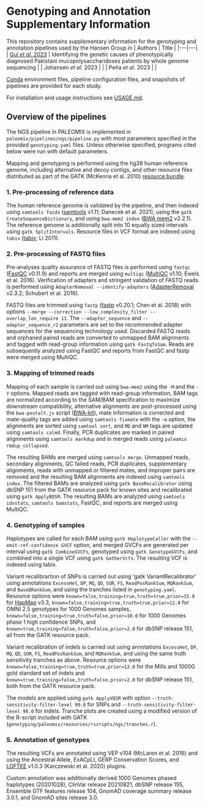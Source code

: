 # Genotyping and Annotation Supplementary Information

This repository contains supplementary information for the genotyping and annotation pipelines used by the Hansen Group in
| Authors  | Title  |
|---|---|
| [Gul *et al*. 2023](https://doi.org/10.3389/fgene.2023.1128850) | Identifying the genetic causes of phenotypically diagnosed Pakistani mucopolysaccharidoses patients by whole genome sequencing |
| Johansen *et al.* 2023 | |
| Peña *et al*. 2023 | |

[Conda](https://conda.io/) environment files, pipeline configuration files, and snapshots of pipelines are provided for each study.

For installation and usage instructions see [USAGE.md](USAGE.md).

## Overview of the pipelines

 The NGS pipeline in PALEOMIX is implemented in `paleomix/pipelines/ngs/pipeline.py` with most parameters specified in the provided `genotyping.yaml` files. Unless otherwise specified, programs cited below were run with default parameters.

Mapping and genotyping is performed using the hg38 human reference genome, including alternative and decoy contigs, and other resource files distributed as part of the GATK (McKenna et al. 2010) [resource bundle](<https://gatk.broadinstitute.org/hc/en-us/articles/360035890811-Resource-bundle>).

### 1. Pre-processing of reference data

The human reference genome is validated by the pipeline, and then indexed using `samtools faidx` ([samtools](https://github.com/samtools/samtools) v1.11; Danecek et al. 2021), using the `gatk CreateSequenceDictionary`, and using `bwa-mem2 index` ([BWA mem2](https://github.com/bwa-mem2/bwa-mem2) v2.2.1). The reference genome is additionally split into 10 equally sized intervals using `gatk SplitIntervals`. Resource files in VCF format are indexed using `tabix` ([tabix](https://github.com/tabixio/tabix); Li 2011).

### 2. Pre-processing of FASTQ files

Pre-analyses quality assurance of FASTQ files is performed using `fastqc` ([FastQC](https://www.bioinformatics.babraham.ac.uk/projects/fastqc/) v0.11.9) and reports are merged using `multiqc` ([MultiQC](https://multiqc.info/) v1.10; Ewels et al. 2016). Verification of adapters and stringent validation of FASTQ reads is performed using `AdapterRemoval --identify-adapters` ([AdapterRemoval](https://github.com/MikkelSchubert/adapterremoval) v2.3.2; Schubert et al. 2016).

FASTQ files are trimmed using `fastp` ([fastp](https://github.com/OpenGene/fastp) v0.20.1; Chen et al. 2018) with options `--merge --correction --low_complexity_filter --overlap_len_require 11`. The `--adapter_sequence` and `--adapter_sequence_r2` parameters are set to the recommended adapter sequences for the sequencing technology used. Discarded FASTQ reads and orphaned paired reads are converted to unmapped BAM alignments and tagged with read-group information using `gatk FastqToSam`. Reads are subsequently analyzed using FastQC and reports from FastQC and fastp were merged using MultiQC.

### 3. Mapping of trimmed reads

Mapping of each sample is carried out using `bwa-mem2` using the `-M` and the `-Y` options. Mapped reads are tagged with read-group information, BAM tags are normalized according to the SAM/BAM specification to maximize downstream compatibility, alternative alignments are post-processed using the `bwa-postalt.js` script ([BWA-kit](https://github.com/lh3/bwa/tree/master/bwakit)), mate information is corrected and mate-quality tags are added using `samtools fixmate` with the `-m` option, the alignments are sorted using `samtool sort`, and `MD` and `NM` tags are updated using `samtools calmd`. Finally, PCR duplicates are marked in paired alignments using `samtools markdup` and in merged reads using `paleomix rmdup_collapsed`.

The resulting BAMs are merged using `samtools merge`. Unmapped reads, secondary alignments, QC failed reads, PCR duplicates, supplementary alignments, reads with unmapped or filtered mates, and improper pairs are removed and the resulting BAM alignments are indexed using `samtools index`. The filtered BAMs are analyzed using `gatk BaseRecalibrator` using dbSNP 151 from the GATK resource pack for known sites and recalibrated using `gatk ApplyBQSR`. The resulting BAMs are analyzed using `samtools idxstats`, `samtools bamstats`, FastQC, and reports are merged using MultiQC.

### 4. Genotyping of samples

Haplotypes are called for each BAM using `gatk HaplotypeCaller` with the `--emit-ref-confidence GVCF` option, and merged GVCFs are generated per interval using `gatk CombineGVCFs`, genotyped using `gatk GenotypeGVCFs`, and combined into a single VCF using `gatk GatherVcfs`. The resulting VCF is indexed using tabix.

Variant recalibrartion of SNPs is carried out using 'gatk VariantRecalibrator' using annotations `ExcessHet`, `DP`, `MQ`, `QD`, `SOR`, `FS`, `ReadPosRankSum`, `MQRankSum`, and `BaseQRankSum`, and using the tranches listed in `genotyping.yaml`. Resource options were `known=false,training=true,truth=true,prior=15.0` for [HapMap](https://www.sanger.ac.uk/resources/downloads/human/hapmap3.html) v3.3, `known=false,training=true,truth=true,prior=12.0` for OMNI 2.5 genotypes for 1000 Genomes samples, `known=false,training=true,truth=false,prior=10.0` for 1000 Genomes phase 1 high confidence SNPs, and `known=true,training=false,truth=false,prior=2.0` for dbSNP release 151, all from the GATK resource pack.

Variant recalibration of indels is carried out using annotations `ExcessHet`, `DP`, `MQ`, `QD`, `SOR`, `FS`, `ReadPosRankSum`, and `MQRankSum`, and using the same truth sensitivity tranches as above. Resource options were `known=false,training=true,truth=true,prior=12.0` for the Mills and 1000G gold standard set of indels and `known=true,training=false,truth=false,prior=2.0` for dbSNP release 151, both from the GATK resource pack.

The models are applied using `gatk ApplyVQSR` with option `--truth-sensitivity-filter-level 99.6` for SNPs and `--truth-sensitivity-filter-level 98.0` for indels. Tranche plots are created using a modified version of the R-script included with GATK (`genotyping/paleomix/resources/rscripts/ngs/tranches.r`).

### 5. Annotation of genotypes

The resulting VCFs are annotated using VEP v104 (McLaren et al. 2016) and using the Ancestral Allele, ExACpLI, GERP Conservation Scores, and [LOFTEE](https://github.com/konradjk/loftee) v1.0.3 (Karczewski et al. 2020) plugins.

Custom annotation was additionally derived 1000 Genomes phased haplotypes (20201028), ClinVar release 20210821, dbSNP release 155, Ensemble GTF features release 104, GnomAD coverage summary release 3.0.1, and GnomAD sites release 3.0.
